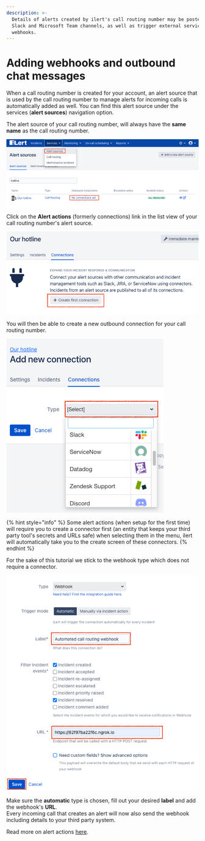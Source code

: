 ```yaml
---
description: >-
  Details of alerts created by ilert's call routing number may be posted to
  Slack and Microsoft Team channels, as well as trigger external services using
  webhooks.
---
```


# Adding webhooks and outbound chat messages

When a call routing number is created for your account, an alert source that is used by the call routing number to manage alerts for incoming calls is automatically added as well. You can find this alert source under the services (**alert sources**) navigation option.

The alert source of your call routing number, will always have the **same name** as the call routing number.

![](<../../.gitbook/assets/image (130).png>)

Click on the **Alert actions** (formerly connections) link in the list view of your call routing number's alert source.

![](<../../.gitbook/assets/image (173).png>)

You will then be able to create a new outbound connection for your call routing number.

![](<../../.gitbook/assets/image (132).png>)

{% hint style="info" %}
Some alert actions (when setup for the first time) will require you to create a connector first (an entity that keeps your third party tool's secrets and URLs safe) when selecting them in the menu, ilert will automatically take you to the create screen of these connectors.
{% endhint %}

For the sake of this tutorial we stick to the webhook type which does not require a connector.

![](<../../.gitbook/assets/image (25).png>)

Make sure the **automatic** type is chosen, fill out your desired **label** and add the webhook's **URL**.\
Every incoming call that creates an alert will now also send the webhook including details to your third party system.

Read more on alert actions [here](../../#connectors-and-incident-actions-outbound-integrations).
